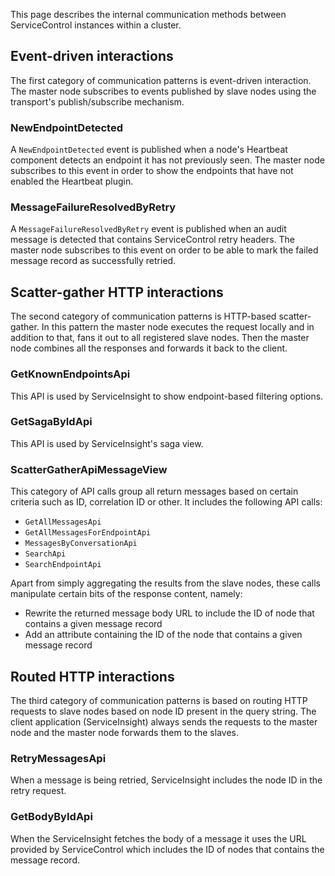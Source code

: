 This page describes the internal communication methods between ServiceControl instances within a cluster.

## Event-driven interactions

The first category of communication patterns is event-driven interaction. The master node subscribes to events published by slave nodes using the transport's publish/subscribe mechanism.

### NewEndpointDetected

A `NewEndpointDetected` event is published when a node's Heartbeat component detects an endpoint it has not previously seen. The master node subscribes to this event in order to show the endpoints that have not enabled the Heartbeat plugin.

### MessageFailureResolvedByRetry

A `MessageFailureResolvedByRetry` event is published when an audit message is detected that contains ServiceControl retry headers. The master node subscribes to this event on order to be able to mark the failed message record as successfully retried. 

## Scatter-gather HTTP interactions

The second category of communication patterns is HTTP-based scatter-gather. In this pattern the master node executes the request locally and in addition to that, fans it out to all registered slave nodes. Then the master node combines all the responses and forwards it back to the client.

### GetKnownEndpointsApi

This API is used by ServiceInsight to show endpoint-based filtering options. 

### GetSagaByIdApi

This API is used by ServiceInsight's saga view.

### ScatterGatherApiMessageView

This category of API calls group all return messages based on certain criteria such as ID, correlation ID or other. It includes the following API calls:

 * `GetAllMessagesApi`
 * `GetAllMessagesForEndpointApi`
 * `MessagesByConversationApi`
 * `SearchApi`
 * `SearchEndpointApi`

Apart from simply aggregating the results from the slave nodes, these calls manipulate certain bits of the response content, namely:
 
 * Rewrite the returned message body URL to include the ID of node that contains a given message record
 * Add an attribute containing the ID of the node that contains a given message record

## Routed HTTP interactions

The third category of communication patterns is based on routing HTTP requests to slave nodes based on node ID present in the query string. The client application (ServiceInsight) always sends the requests to the master node and the master node forwards them to the slaves.

### RetryMessagesApi

When a message is being retried, ServiceInsight includes the node ID in the retry request.

### GetBodyByIdApi

When the ServiceInsight fetches the body of a message it uses the URL provided by ServiceControl which includes the ID of nodes that contains the message record.

